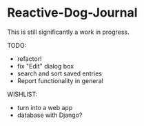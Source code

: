 # Reactive-Dog-Journal
This is still significantly a work in progress.

TODO:
- refactor!
- fix "Edit" dialog box
- search and sort saved entries
- Report functionality in general

WISHLIST:
- turn into a web app
- database with Django?
